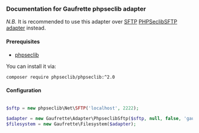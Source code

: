 ### Documentation for Gaufrette phpseclib adapter

*N.B.* It is recommended to use this adapter over [SFTP]()
[PHPSeclibSFTP adapter](phpseclib_sftp.md) instead.

#### Prerequisites

* [phpseclib](https://github.com/phpseclib/phpseclib)

You can install it via:

```bash
composer require phpseclib/phpseclib:^2.0
```

#### Configuration

```php

$sftp = new phpseclib\Net\SFTP('localhost', 2222);

$adapter = new Gaufrette\Adapter\PhpseclibSftp($sftp, null, false, 'gaufrette', 'gaufrette');
$filesystem = new Gaufrette\Filesystem($adapter);
```

